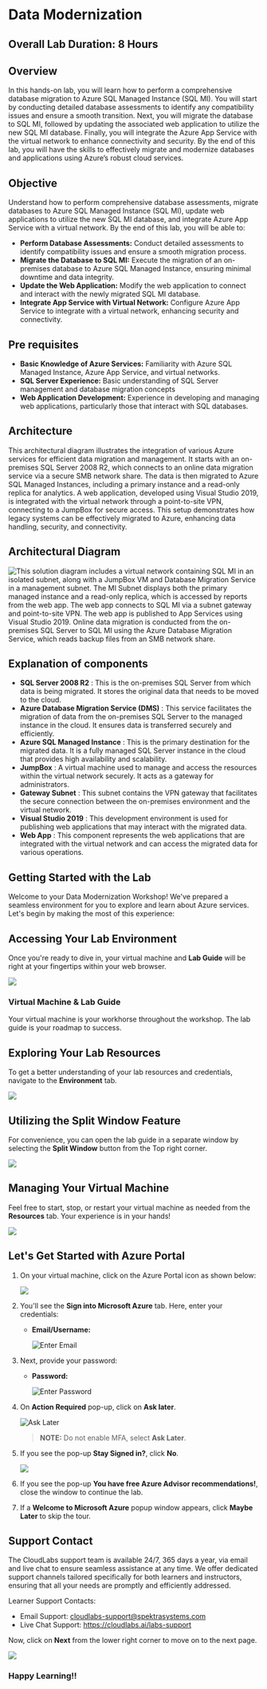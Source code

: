 # Data Modernization

## Overall Lab Duration: 8 Hours

## Overview

In this hands-on lab, you will learn how to perform a comprehensive database migration to Azure SQL Managed Instance (SQL MI). You will start by conducting detailed database assessments to identify any compatibility issues and ensure a smooth transition. Next, you will migrate the database to SQL MI, followed by updating the associated web application to utilize the new SQL MI database. Finally, you will integrate the Azure App Service with the virtual network to enhance connectivity and security. By the end of this lab, you will have the skills to effectively migrate and modernize databases and applications using Azure’s robust cloud services.

## Objective

Understand how to perform comprehensive database assessments, migrate databases to Azure SQL Managed Instance (SQL MI), update web applications to utilize the new SQL MI database, and integrate Azure App Service with a virtual network. By the end of this lab, you will be able to:

- **Perform Database Assessments:** Conduct detailed assessments to identify compatibility issues and ensure a smooth migration process.
- **Migrate the Database to SQL MI:** Execute the migration of an on-premises database to Azure SQL Managed Instance, ensuring minimal downtime and data integrity.
- **Update the Web Application:** Modify the web application to connect and interact with the newly migrated SQL MI database.
- **Integrate App Service with Virtual Network:** Configure Azure App Service to integrate with a virtual network, enhancing security and connectivity.

## Pre requisites

- **Basic Knowledge of Azure Services:** Familiarity with Azure SQL Managed Instance, Azure App Service, and virtual networks.
- **SQL Server Experience:** Basic understanding of SQL Server management and database migration concepts
- **Web Application Development:** Experience in developing and managing web applications, particularly those that interact with SQL databases.

## Architecture

This architectural diagram illustrates the integration of various Azure services for efficient data migration and management. It starts with an on-premises SQL Server 2008 R2, which connects to an online data migration service via a secure SMB network share. The data is then migrated to Azure SQL Managed Instances, including a primary instance and a read-only replica for analytics. A web application, developed using Visual Studio 2019, is integrated with the virtual network through a point-to-site VPN, connecting to a JumpBox for secure access. This setup demonstrates how legacy systems can be effectively migrated to Azure, enhancing data handling, security, and connectivity.

## Architectural Diagram

![This solution diagram includes a virtual network containing SQL MI in an isolated subnet, along with a JumpBox VM and Database Migration Service in a management subnet. The MI Subnet displays both the primary managed instance and a read-only replica, which is accessed by reports from the web app. The web app connects to SQL MI via a subnet gateway and point-to-site VPN. The web app is published to App Services using Visual Studio 2019. Online data migration is conducted from the on-premises SQL Server to SQL MI using the Azure Database Migration Service, which reads backup files from an SMB network share.](./media/preferred-solution-architecture.png "Preferred Solution diagram")

## Explanation of components

- **SQL Server 2008 R2** : This is the on-premises SQL Server from which data is being migrated. It stores the original data that needs to be moved to the cloud.
- **Azure Database Migration Service (DMS)** : This service facilitates the migration of data from the on-premises SQL Server to the managed instance in the cloud. It ensures data is transferred securely and efficiently.
- **Azure SQL Managed Instance** : This is the primary destination for the migrated data. It is a fully managed SQL Server instance in the cloud that provides high availability and scalability.
- **JumpBox** : A virtual machine used to manage and access the resources within the virtual network securely. It acts as a gateway for administrators.
- **Gateway Subnet** : This subnet contains the VPN gateway that facilitates the secure connection between the on-premises environment and the virtual network.
- **Visual Studio 2019** : This development environment is used for publishing web applications that may interact with the migrated data.
- **Web App** : This component represents the web applications that are integrated with the virtual network and can access the migrated data for various operations.

## Getting Started with the Lab
 
Welcome to your Data Modernization Workshop! We've prepared a seamless environment for you to explore and learn about Azure services. Let's begin by making the most of this experience:

## Accessing Your Lab Environment
 
Once you're ready to dive in, your virtual machine and **Lab Guide** will be right at your fingertips within your web browser.

   ![](./media/GS6.png)

### Virtual Machine & Lab Guide
 
Your virtual machine is your workhorse throughout the workshop. The lab guide is your roadmap to success.
 
## Exploring Your Lab Resources
 
To get a better understanding of your lab resources and credentials, navigate to the **Environment** tab.

   ![](./media/env-01.png)
 
## Utilizing the Split Window Feature
 
For convenience, you can open the lab guide in a separate window by selecting the **Split Window** button from the Top right corner.
 
   ![](./media/GS8.png)
 
## Managing Your Virtual Machine
 
Feel free to start, stop, or restart your virtual machine as needed from the **Resources** tab. Your experience is in your hands!
 
  ![](./media/GS5.png)
 
## Let's Get Started with Azure Portal
 
1. On your virtual machine, click on the Azure Portal icon as shown below:
 
    ![](./media/GS1.png)
 
2. You'll see the **Sign into Microsoft Azure** tab. Here, enter your credentials:
 
   - **Email/Username:** <inject key="AzureAdUserEmail"></inject>
 
      ![](./media/GS2.png "Enter Email")
 
3. Next, provide your password:
 
   - **Password:** <inject key="AzureAdUserPassword"></inject>
 
      ![](./media/GS3.png "Enter Password")

4. On **Action Required** pop-up, click on **Ask later**.

   ![](./media/asklater.png "Ask Later")

   >**NOTE:** Do not enable MFA, select **Ask Later**.
   
5. If you see the pop-up **Stay Signed in?**, click **No**.

   ![](./media/GS9.png)

6. If you see the pop-up **You have free Azure Advisor recommendations!**, close the window to continue the lab.

7. If a **Welcome to Microsoft Azure** popup window appears, click **Maybe Later** to skip the tour.
   
## Support Contact

The CloudLabs support team is available 24/7, 365 days a year, via email and live chat to ensure seamless assistance at any time. We offer dedicated support channels tailored specifically for both learners and instructors, ensuring that all your needs are promptly and efficiently addressed.

Learner Support Contacts:

- Email Support: cloudlabs-support@spektrasystems.com
- Live Chat Support: https://cloudlabs.ai/labs-support

Now, click on **Next** from the lower right corner to move on to the next page.

![](./media/GS4.png)

### Happy Learning!!
